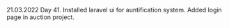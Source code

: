 21.03.2022
Day 41.
Installed laravel ui for auntification system.
Added login page in auction project.
